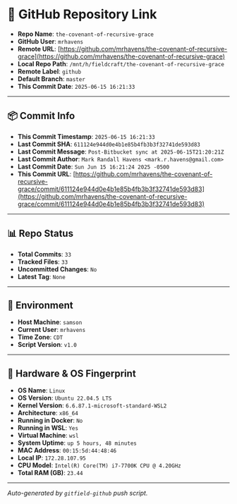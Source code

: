 # 🔗 GitHub Repository Link

- **Repo Name**: `the-covenant-of-recursive-grace`
- **GitHub User**: `mrhavens`
- **Remote URL**: [https://github.com/mrhavens/the-covenant-of-recursive-grace](https://github.com/mrhavens/the-covenant-of-recursive-grace)
- **Local Repo Path**: `/mnt/h/fieldcraft/the-covenant-of-recursive-grace`
- **Remote Label**: `github`
- **Default Branch**: `master`
- **This Commit Date**: `2025-06-15 16:21:33`

---

## 📦 Commit Info

- **This Commit Timestamp**: `2025-06-15 16:21:33`
- **Last Commit SHA**: `611124e944d0e4b1e85b4fb3b3f32741de593d83`
- **Last Commit Message**: `Post-Bitbucket sync at 2025-06-15T21:20:21Z`
- **Last Commit Author**: `Mark Randall Havens <mark.r.havens@gmail.com>`
- **Last Commit Date**: `Sun Jun 15 16:21:24 2025 -0500`
- **This Commit URL**: [https://github.com/mrhavens/the-covenant-of-recursive-grace/commit/611124e944d0e4b1e85b4fb3b3f32741de593d83](https://github.com/mrhavens/the-covenant-of-recursive-grace/commit/611124e944d0e4b1e85b4fb3b3f32741de593d83)

---

## 📊 Repo Status

- **Total Commits**: `33`
- **Tracked Files**: `33`
- **Uncommitted Changes**: `No`
- **Latest Tag**: `None`

---

## 🧭 Environment

- **Host Machine**: `samson`
- **Current User**: `mrhavens`
- **Time Zone**: `CDT`
- **Script Version**: `v1.0`

---

## 🧬 Hardware & OS Fingerprint

- **OS Name**: `Linux`
- **OS Version**: `Ubuntu 22.04.5 LTS`
- **Kernel Version**: `6.6.87.1-microsoft-standard-WSL2`
- **Architecture**: `x86_64`
- **Running in Docker**: `No`
- **Running in WSL**: `Yes`
- **Virtual Machine**: `wsl`
- **System Uptime**: `up 5 hours, 48 minutes`
- **MAC Address**: `00:15:5d:44:48:46`
- **Local IP**: `172.28.107.95`
- **CPU Model**: `Intel(R) Core(TM) i7-7700K CPU @ 4.20GHz`
- **Total RAM (GB)**: `23.44`

---

_Auto-generated by `gitfield-github` push script._
